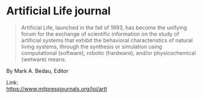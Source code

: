 # Artificial Life journal  

> Artificial Life, launched in the fall of 1993, has become the unifying forum for the exchange of scientific information on the study of artificial systems that exhibit the behavioral characteristics of natural living systems, through the synthesis or simulation using computational (software), robotic (hardware), and/or physicochemical (wetware) means.

By Mark A. Bedau, Editor  

Link:  
https://www.mitpressjournals.org/loi/artl